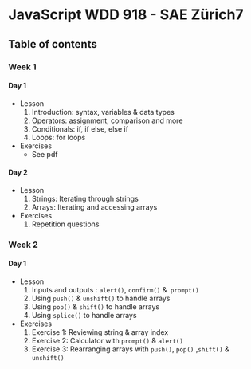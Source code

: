 # JavaScript WDD 918 - SAE Zürich7

## Table of contents

### Week 1
#### Day 1
* Lesson
  1. Introduction: syntax, variables & data types
  2. Operators: assignment, comparison and more
  3. Conditionals: if, if else, else if
  4. Loops: for loops
* Exercises
  * See pdf
#### Day 2
* Lesson
  1. Strings: Iterating through strings
  2. Arrays: Iterating and accessing arrays
* Exercises
  1. Repetition questions
### Week 2
#### Day 1
* Lesson
  1. Inputs and outputs : `alert()`, `confirm()` &` prompt()`
  2. Using `push()` & `unshift()` to handle arrays
  3. Using `pop()` & `shift()` to handle arrays
  4. Using `splice()` to handle arrays
* Exercises
  1. Exercise 1: Reviewing string & array index
  2. Exercise 2: Calculator with `prompt()` & `alert()`
  3. Exercise 3: Rearranging arrays with `push()`, `pop()` ,`shift()` & `unshift()`